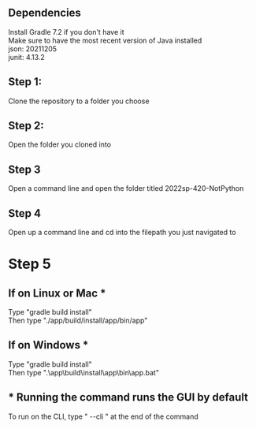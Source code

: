 ## Dependencies
Install Gradle 7.2 if you don't have it<br>
Make sure to have the most recent version of Java installed<br>
json: 20211205<br>
junit: 4.13.2<br>

## Step 1:
Clone the repository to a folder you choose

## Step 2:
Open the folder you cloned into

## Step 3
Open a command line and open the folder titled 2022sp-420-NotPython

## Step 4
Open up a command line and cd into the filepath you just navigated to

# Step 5
## If on Linux or Mac *
Type "gradle build install"<br>
Then type "./app/build/install/app/bin/app" <br>

## If on Windows *
Type "gradle build install" <br>
Then type ".\app\build\install\app\bin\app.bat" <br>

## * Running the command runs the GUI by default
To run on the CLI, type " --cli " at the end of the command
